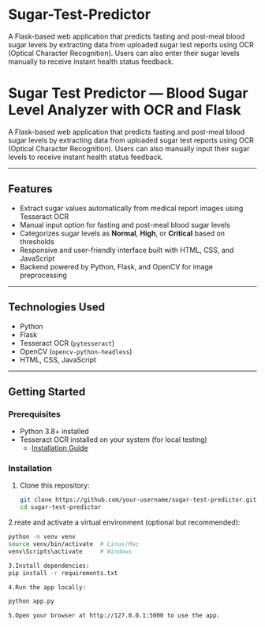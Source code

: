 # Sugar-Test-Predictor
A Flask-based web application that predicts fasting and post-meal blood sugar levels by extracting data from uploaded sugar test reports using OCR (Optical Character Recognition). Users can also enter their sugar levels manually to receive instant health status feedback.
# Sugar Test Predictor — Blood Sugar Level Analyzer with OCR and Flask

A Flask-based web application that predicts fasting and post-meal blood sugar levels by extracting data from uploaded sugar test reports using OCR (Optical Character Recognition). Users can also manually input their sugar levels to receive instant health status feedback.

---

## Features

- Extract sugar values automatically from medical report images using Tesseract OCR  
- Manual input option for fasting and post-meal blood sugar levels  
- Categorizes sugar levels as **Normal**, **High**, or **Critical** based on thresholds  
- Responsive and user-friendly interface built with HTML, CSS, and JavaScript  
- Backend powered by Python, Flask, and OpenCV for image preprocessing  

---

## Technologies Used

- Python  
- Flask  
- Tesseract OCR (`pytesseract`)  
- OpenCV (`opencv-python-headless`)  
- HTML, CSS, JavaScript  

---

## Getting Started

### Prerequisites

- Python 3.8+ installed  
- Tesseract OCR installed on your system (for local testing)  
  - [Installation Guide](https://github.com/tesseract-ocr/tesseract#installing-tesseract)  

### Installation

1. Clone this repository:  
   ```bash
   git clone https://github.com/your-username/sugar-test-predictor.git
   cd sugar-test-predictor
   
2.reate and activate a virtual environment (optional but recommended):
```bash
python -m venv venv
source venv/bin/activate  # Linux/Mac
venv\Scripts\activate     # Windows

3.Install dependencies:
pip install -r requirements.txt

4.Run the app locally:

python app.py

5.Open your browser at http://127.0.0.1:5000 to use the app.
